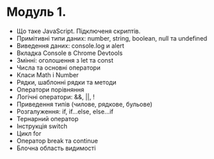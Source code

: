 # Модуль 1.

- Що таке JavaScript. Підключеня скриптів.
- Примітивні типи даних: number, string, boolean, null та undefined
- Виведення даних: console.log и alert
- Вкладка Console в Chrome Devtools
- Змінні: оголошення з let та const
- Числа та основні оператори
- Класи Math і Number
- Рядки, шаблонні рядки та методи
- Оператори порівняння
- Логічні оператори: &&, ||, !
- Приведення типів (чилове, рядкове, бульове)
- Розгалуження: if, if...else, else...if
- Тернарний оператор
- Інструкція switch
- Цикл for
- Оператор break та continue
- Блочна область видимості

